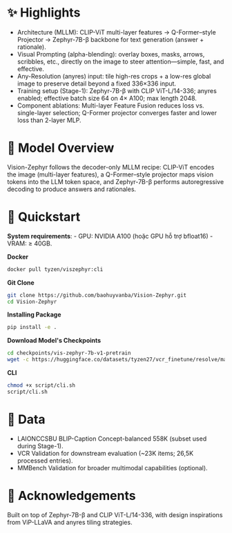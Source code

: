 # ✨ Highlights
- Architecture (MLLM): CLIP-ViT multi-layer features → Q-Former–style Projector → Zephyr-7B-β backbone for text generation (answer + rationale). 
- Visual Prompting (alpha-blending): overlay boxes, masks, arrows, scribbles, etc., directly on the image to steer attention—simple, fast, and effective. 
- Any-Resolution (anyres) input: tile high-res crops + a low-res global image to preserve detail beyond a fixed 336×336 input. 
- Training setup (Stage-1): Zephyr-7B-β with CLIP ViT-L/14-336; anyres enabled; effective batch size 64 on 4× A100; max length 2048. 
- Component ablations: Multi-layer Feature Fusion reduces loss vs. single-layer selection; Q-Former projector converges faster and lower loss than 2-layer MLP.

# 🧠 Model Overview
Vision-Zephyr follows the decoder-only MLLM recipe: CLIP-ViT encodes the image (multi-layer features), a Q-Former–style projector maps vision tokens into the LLM token space, and Zephyr-7B-β performs autoregressive decoding to produce answers and rationales. 

# 🚀 Quickstart
**System requirements**:
	- GPU: NVIDIA A100 (hoặc GPU hỗ trợ bfloat16)
 	- VRAM: ≥ 40GB.

**Docker**
```bash
docker pull tyzen/viszephyr:cli
```
**Git Clone**
```bash
git clone https://github.com/baohuyvanba/Vision-Zephyr.git
cd Vision-Zephyr
```
**Installing Package**
```bash
pip install -e .
```
**Download Model's Checkpoints**
```bash
cd checkpoints/vis-zephyr-7b-v1-pretrain
wget -c https://huggingface.co/datasets/tyzen27/vcr_finetune/resolve/main/checkpoints/vis-zephyr-7b-v1-pretrain/mm_projector.bin
```

**CLI**
```bash
chmod +x script/cli.sh
script/cli.sh
```

# 📂 Data
- LAIONCCSBU BLIP-Caption Concept-balanced 558K (subset used during Stage-1). 
- VCR Validation for downstream evaluation (~23K items; 26,5K processed entries). 
- MMBench Validation for broader multimodal capabilities (optional).

# 🤝 Acknowledgements
Built on top of Zephyr-7B-β and CLIP ViT-L/14-336, with design inspirations from ViP-LLaVA and anyres tiling strategies.
